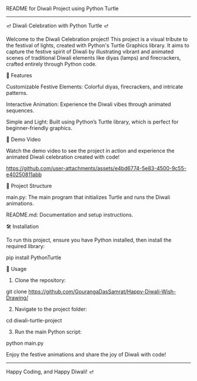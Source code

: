 README for Diwali Project using Python Turtle


---

🪔 Diwali Celebration with Python Turtle 🪔

Welcome to the Diwali Celebration project! This project is a visual tribute to the festival of lights, created with Python's Turtle Graphics library. It aims to capture the festive spirit of Diwali by illustrating vibrant and animated scenes of traditional Diwali elements like diyas (lamps) and firecrackers, crafted entirely through Python code.

🌟 Features

Customizable Festive Elements: Colorful diyas, firecrackers, and intricate patterns.

Interactive Animation: Experience the Diwali vibes through animated sequences.

Simple and Light: Built using Python’s Turtle library, which is perfect for beginner-friendly graphics.


🚀 Demo Video

Watch the demo video to see the project in action and experience the animated Diwali celebration created with code!


https://github.com/user-attachments/assets/e4bd6774-5e83-4500-9c55-e40250811abb


📂 Project Structure

main.py: The main program that initializes Turtle and runs the Diwali animations.

README.md: Documentation and setup instructions.


🛠️ Installation

To run this project, ensure you have Python installed, then install the required library:

pip install PythonTurtle

🎉 Usage

1. Clone the repository:

git clone https://github.com/GourangaDasSamrat/Happy-Diwali-Wish-Drawing/


2. Navigate to the project folder:

cd diwali-turtle-project


3. Run the main Python script:

python main.py



Enjoy the festive animations and share the joy of Diwali with code!


---

Happy Coding, and Happy Diwali! 🪔

